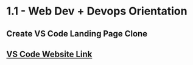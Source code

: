 # **1.1 - Web Dev + Devops Orientation**


## Create VS Code Landing Page Clone

## [VS Code Website Link](https://code.visualstudio.com/)